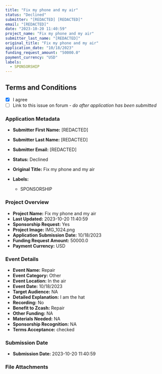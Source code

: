 ```yaml
---
title: "Fix my phone and my air"
status: "Declined"
submitter: "[REDACTED] [REDACTED]"
email: "[REDACTED]"
date: "2023-10-20 11:40:59"
project_name: "Fix my phone and my air"
submitter_last_name: "[REDACTED]"
original_title: "Fix my phone and my air"
application_date: "10/18/2023"
funding_request_amount: "50000.0"
payment_currency: "USD"
labels:
  - SPONSORSHIP
---
```


## Terms and Conditions

- [X] I agree
- [ ] Link to this issue on forum - _do after application has been submitted_

### Application Metadata

- **Submitter First Name:**
  [REDACTED]
- **Submitter Last Name:**
  [REDACTED]
- **Submitter Email:**
  [REDACTED]
- **Status:**
  Declined
- **Original Title:**
  Fix my phone and my air

- **Labels:**
  - SPONSORSHIP

### Project Overview

- **Project Name:**
  Fix my phone and my air
- **Last Updated:**
  2023-10-20 11:40:59
- **Sponsorship Request:**
  Yes
- **Project Image:**
  IMG_1024.png
- **Application Submission Date:**
  10/18/2023
- **Funding Request Amount:**
  50000.0
- **Payment Currency:**
  USD

### Event Details

- **Event Name:**
  Repair
- **Event Category:**
  Other
- **Event Location:**
  In the air
- **Event Date:**
  10/18/2023
- **Target Audience:**
  NA
- **Detailed Explanation:**
  I am the hat
- **Recording:**
  No
- **Benefit to Zcash:**
  Repair
- **Other Funding:**
  NA
- **Materials Needed:**
  NA
- **Sponsorship Recognition:**
  NA
- **Terms Acceptance:**
  checked

### Submission Date

- **Submission Date:**
  2023-10-20 11:40:59

### File Attachments


